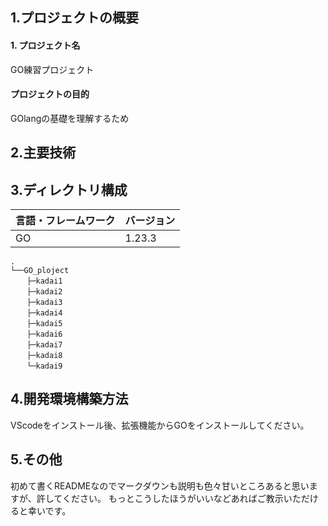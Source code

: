 ## 1.プロジェクトの概要

#### 1. プロジェクト名
GO練習プロジェクト

#### プロジェクトの目的
GOlangの基礎を理解するため

## 2.主要技術

## 3.ディレクトリ構成

| 言語・フレームワーク | バージョン |
| -------------------- | ---------- |
| GO                   | 1.23.3     |

```
.
└──GO_ploject
 　 ├─kadai1
 　 ├─kadai2
  　├─kadai3
  　├─kadai4
  　├─kadai5
  　├─kadai6
  　├─kadai7
  　├─kadai8
  　└─kadai9
```

## 4.開発環境構築方法
VScodeをインストール後、拡張機能からGOをインストールしてください。


## 5.その他
初めて書くREADMEなのでマークダウンも説明も色々甘いところあると思いますが、許してください。
もっとこうしたほうがいいなどあればご教示いただけると幸いです。
